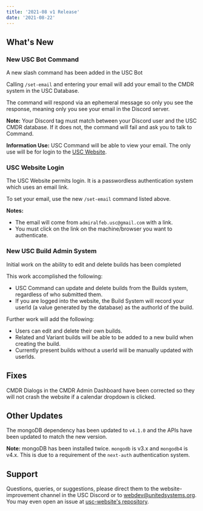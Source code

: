 ```yaml
---
title: '2021-08 v1 Release'
date: '2021-08-22'
---
```


## What's New

### New USC Bot Command

A new slash command has been added in the USC Bot

Calling `/set-email` and entering your email will add your email to the CMDR system in the USC Database.

The command will respond via an ephemeral message so only you see the response, meaning only you see your email in the Discord server.

**Note:** Your Discord tag must match between your Discord user and the USC CMDR database. If it does not, the command will fail and ask you to talk to Command.

**Information Use:** USC Command will be able to view your email. The only use will be for login to the [USC Website](https://unitedsystems.org).

### USC Website Login

The USC Website permits login. It is a passwordless authentication system which uses an email link.

To set your email, use the new `/set-email` command listed above.

**Notes:**

- The email will come from `admiralfeb.usc@gmail.com` with a link.
- You must click on the link on the machine/browser you want to authenticate.

### New USC Build Admin System

Initial work on the ability to edit and delete builds has been completed

This work accomplished the following:

- USC Command can update and delete builds from the Builds system, regardless of who submitted them.
- If you are logged into the website, the Build System will record your userId (a value generated by the database) as the authorId of the build.

Further work will add the following:

- Users can edit and delete their own builds.
- Related and Variant builds will be able to be added to a new build when creating the build.
- Currently present builds without a userId will be manually updated with userIds.

## Fixes

CMDR Dialogs in the CMDR Admin Dashboard have been corrected so they will not crash the website if a calendar dropdown is clicked.

## Other Updates

The mongoDB dependency has been updated to `v4.1.0` and the APIs have been updated to match the new version.

**Note:** mongoDB has been installed twice. `mongodb` is v3.x and `mongodb4` is v4.x. This is due to a requirement of the `next-auth` authentication system.

## Support

Questions, queries, or suggestions, please direct them to the website-improvement channel in the USC Discord or to webdev@unitedsystems.org. You may even open an issue at [usc-website's repository](https://github.com/Admiralfeb/usc-website/issues).
